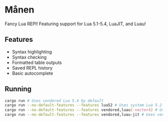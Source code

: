 # Månen

Fancy Lua REPl! Featuring support for Lua 5.1-5.4, LuaJIT, and Luau!

## Features

* Syntax highlighting
* Syntax checking
* Formatted table outputs
* Saved REPL history
* Basic autocomplete

## Running

```bash
cargo run # Uses vendored Lua 5.4 by default
cargo run --no-default-features --features lua52 # Uses system Lua 5.2
cargo run --no-default-features --features vendored,luau[-vector4] # Uses vendored Luau (with vector4)
cargo run --no-default-features --features vendored,luau-jit # Uses vendored Luau with JIT
```
